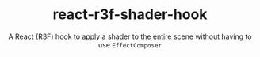 <h1 align="center">
    react-r3f-shader-hook
</h1>

<p align="center">
    A React (R3F) hook to apply a shader to the entire scene without having to use <code>EffectComposer</code>
</p>
